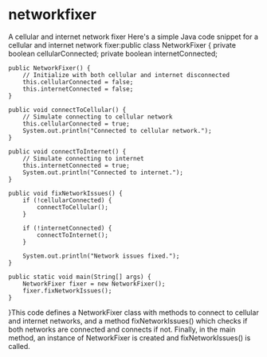 # networkfixer
A cellular and internet network fixer
Here's a simple Java code snippet for a cellular and internet network fixer:public class NetworkFixer {
    private boolean cellularConnected;
    private boolean internetConnected;

    public NetworkFixer() {
        // Initialize with both cellular and internet disconnected
        this.cellularConnected = false;
        this.internetConnected = false;
    }

    public void connectToCellular() {
        // Simulate connecting to cellular network
        this.cellularConnected = true;
        System.out.println("Connected to cellular network.");
    }

    public void connectToInternet() {
        // Simulate connecting to internet
        this.internetConnected = true;
        System.out.println("Connected to internet.");
    }

    public void fixNetworkIssues() {
        if (!cellularConnected) {
            connectToCellular();
        }

        if (!internetConnected) {
            connectToInternet();
        }

        System.out.println("Network issues fixed.");
    }

    public static void main(String[] args) {
        NetworkFixer fixer = new NetworkFixer();
        fixer.fixNetworkIssues();
    }
}This code defines a NetworkFixer class with methods to connect to cellular and internet networks, and a method fixNetworkIssues() which checks if both networks are connected and connects if not. Finally, in the main method, an instance of NetworkFixer is created and fixNetworkIssues() is called.
